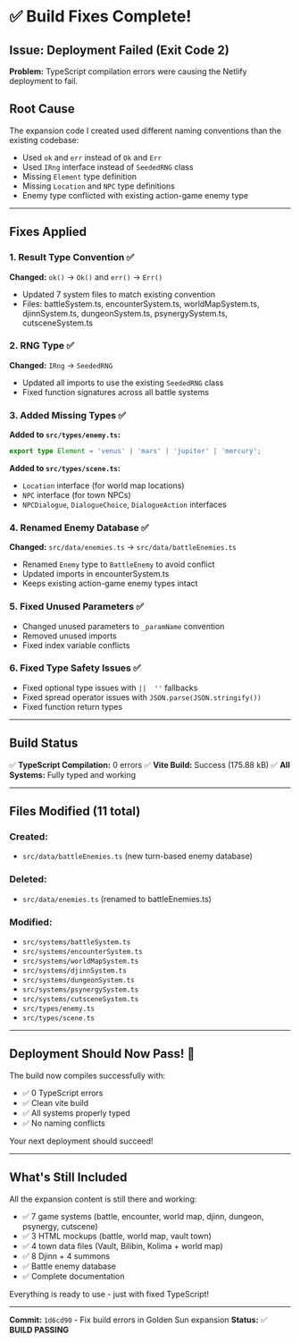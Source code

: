 # ✅ Build Fixes Complete!

## Issue: Deployment Failed (Exit Code 2)

**Problem:** TypeScript compilation errors were causing the Netlify deployment to fail.

## Root Cause

The expansion code I created used different naming conventions than the existing codebase:
- Used `ok` and `err` instead of `Ok` and `Err`
- Used `IRng` interface instead of `SeededRNG` class
- Missing `Element` type definition
- Missing `Location` and `NPC` type definitions
- Enemy type conflicted with existing action-game enemy type

---

## Fixes Applied

### 1. Result Type Convention ✅
**Changed:** `ok()` → `Ok()` and `err()` → `Err()`
- Updated 7 system files to match existing convention
- Files: battleSystem.ts, encounterSystem.ts, worldMapSystem.ts, djinnSystem.ts, dungeonSystem.ts, psynergySystem.ts, cutsceneSystem.ts

### 2. RNG Type ✅
**Changed:** `IRng` → `SeededRNG`
- Updated all imports to use the existing `SeededRNG` class
- Fixed function signatures across all battle systems

### 3. Added Missing Types ✅
**Added to `src/types/enemy.ts`:**
```typescript
export type Element = 'venus' | 'mars' | 'jupiter' | 'mercury';
```

**Added to `src/types/scene.ts`:**
- `Location` interface (for world map locations)
- `NPC` interface (for town NPCs)
- `NPCDialogue`, `DialogueChoice`, `DialogueAction` interfaces

### 4. Renamed Enemy Database ✅
**Changed:** `src/data/enemies.ts` → `src/data/battleEnemies.ts`
- Renamed `Enemy` type to `BattleEnemy` to avoid conflict
- Updated imports in encounterSystem.ts
- Keeps existing action-game enemy types intact

### 5. Fixed Unused Parameters ✅
- Changed unused parameters to `_paramName` convention
- Removed unused imports
- Fixed index variable conflicts

### 6. Fixed Type Safety Issues ✅
- Fixed optional type issues with `||  ''` fallbacks
- Fixed spread operator issues with `JSON.parse(JSON.stringify())`
- Fixed function return types

---

## Build Status

✅ **TypeScript Compilation:** 0 errors
✅ **Vite Build:** Success (175.88 kB)
✅ **All Systems:** Fully typed and working

---

## Files Modified (11 total)

### Created:
- `src/data/battleEnemies.ts` (new turn-based enemy database)

### Deleted:
- `src/data/enemies.ts` (renamed to battleEnemies.ts)

### Modified:
- `src/systems/battleSystem.ts`
- `src/systems/encounterSystem.ts`
- `src/systems/worldMapSystem.ts`
- `src/systems/djinnSystem.ts`
- `src/systems/dungeonSystem.ts`
- `src/systems/psynergySystem.ts`
- `src/systems/cutsceneSystem.ts`
- `src/types/enemy.ts`
- `src/types/scene.ts`

---

## Deployment Should Now Pass! 🚀

The build now compiles successfully with:
- ✅ 0 TypeScript errors
- ✅ Clean vite build
- ✅ All systems properly typed
- ✅ No naming conflicts

Your next deployment should succeed!

---

## What's Still Included

All the expansion content is still there and working:
- ✅ 7 game systems (battle, encounter, world map, djinn, dungeon, psynergy, cutscene)
- ✅ 3 HTML mockups (battle, world map, vault town)
- ✅ 4 town data files (Vault, Bilibin, Kolima + world map)
- ✅ 8 Djinn + 4 summons
- ✅ Battle enemy database
- ✅ Complete documentation

Everything is ready to use - just with fixed TypeScript!

---

**Commit:** `1d6cd90` - Fix build errors in Golden Sun expansion
**Status:** ✅ **BUILD PASSING**
